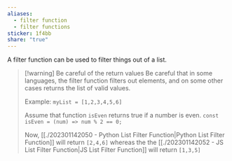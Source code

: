 ```yaml
---
aliases:
  - filter function
  - filter functions
sticker: 1f4bb
share: "true"
---
```


A filter function can be used to filter things out of a list. 

>[!warning] Be careful of the return values
>Be careful that in some languages, the filter function filters out elements, and on some other cases returns the list of valid values. 
>
>Example:
>`myList = [1,2,3,4,5,6]`
>
>Assume that function `isEven` returns true if a number is even. 
>`const isEven = (num) => num % 2 == 0;`
>
>Now, [[./202301142050 - Python List Filter Function|Python List Filter Function]] will return `[2,4,6]` whereas the the [[./202301142052 - JS List Filter Function|JS List Filter Function]] will return `[1,3,5]`



